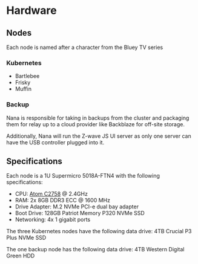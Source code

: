 # Hardware

## Nodes

Each node is named after a character from the Bluey TV series

### Kubernetes

- Bartlebee
- Frisky
- Muffin

### Backup

Nana is responsible for taking in backups from the cluster and packaging them for relay up to a cloud provider like Backblaze for off-site storage.

Additionally, Nana will run the Z-wave JS UI server as only one server can have the USB controller plugged into it.

## Specifications

Each node is a 1U Supermicro 5018A-FTN4 with the following specifications:

- CPU: [Atom C2758](https://www.intel.com/content/www/us/en/products/sku/77988/intel-atom-processor-c2758-4m-cache-2-40-ghz/specifications.html) @ 2.4GHz
- RAM: 2x 8GB DDR3 ECC @ 1600 MHz
- Drive Adapter: M.2 NVMe PCI-e dual bay adapter
- Boot Drive: 128GB Patriot Memory P320 NVMe SSD
- Networking: 4x 1 gigabit ports

The three Kubernetes nodes have the following data drive: 4TB Crucial P3 Plus NVMe SSD

The one backup node has the following data drive: 4TB Western Digital Green HDD
